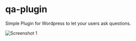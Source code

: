 # qa-plugin
Simple Plugin for Wordpress to let your users ask questions.

![Screenshot 1](jon4god.github.com/qa-plugin/screenshot/qa-plugin-screenshot-0.png)
